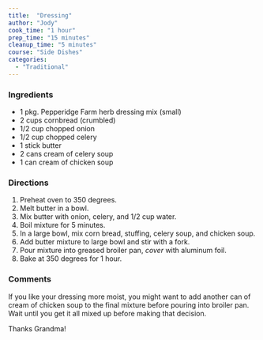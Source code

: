 ```yaml
---
title:  "Dressing"
author: "Jody"
cook_time: "1 hour"
prep_time: "15 minutes"
cleanup_time: "5 minutes"
course: "Side Dishes"
categories: 
  - "Traditional"
---
```

### Ingredients

* 1 pkg. Pepperidge Farm herb dressing mix (small)
* 2 cups cornbread (crumbled)
* 1/2 cup chopped onion
* 1/2 cup chopped celery
* 1 stick butter
* 2 cans cream of celery soup
* 1 can cream of chicken soup

### Directions

1. Preheat oven to 350 degrees.
1. Melt butter in a bowl.
1. Mix butter with onion, celery, and 1/2 cup water.
1. Boil mixture for 5 minutes.
1. In a large bowl, mix corn bread, stuffing, celery soup, and chicken soup.
1. Add butter mixture to large bowl and stir with a fork.
1. Pour mixture into greased broiler pan, *cover* with aluminum foil.
1. Bake at 350 degrees for 1 hour.




### Comments

If you like your dressing more moist, you might want to add another can of cream of chicken soup to the final mixture before pouring into broiler pan.  Wait until you get it all mixed up before making that decision.

Thanks Grandma!
